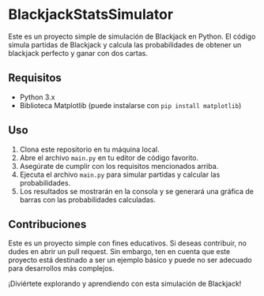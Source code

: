 # BlackjackStatsSimulator


Este es un proyecto simple de simulación de Blackjack en Python. El código simula partidas de Blackjack y calcula las probabilidades de obtener un blackjack perfecto y ganar con dos cartas.

## Requisitos

- Python 3.x
- Biblioteca Matplotlib (puede instalarse con `pip install matplotlib`)

## Uso

1. Clona este repositorio en tu máquina local.
2. Abre el archivo `main.py` en tu editor de código favorito.
3. Asegúrate de cumplir con los requisitos mencionados arriba.
4. Ejecuta el archivo `main.py` para simular partidas y calcular las probabilidades.
5. Los resultados se mostrarán en la consola y se generará una gráfica de barras con las probabilidades calculadas.

## Contribuciones

Este es un proyecto simple con fines educativos. Si deseas contribuir, no dudes en abrir un pull request. Sin embargo, ten en cuenta que este proyecto está destinado a ser un ejemplo básico y puede no ser adecuado para desarrollos más complejos.


¡Diviértete explorando y aprendiendo con esta simulación de Blackjack!


[def]: LICENSE